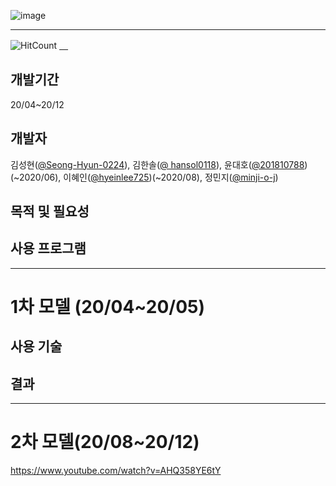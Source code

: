 ![image](https://user-images.githubusercontent.com/45448731/101200687-00c23580-36aa-11eb-9392-c89050214460.png)

---
![HitCount](http://hits.dwyl.com/minji-o-j/system-for-visually-impaired.svg)
[　](https://github.com/ML-DL-Study/system-for-visually-impaired/compare/master...minji-o-j:master)


## 개발기간
20/04~20/12 

## 개발자
김성현([@Seong-Hyun-0224](https://github.com/Seong-Hyun-0224)), 김한솔([@	hansol0118](https://github.com/hansol0118)), 윤대호([@201810788](https://github.com/201810788))(~2020/06), 이혜인([@hyeinlee725](https://github.com/hyeinlee725))(~2020/08), 정민지([@minji-o-j](https://github.com/minji-o-j))


## 목적 및 필요성

## 사용 프로그램

---
# 1차 모델 (20/04~20/05)

## 사용 기술

## 결과
---
# 2차 모델(20/08~20/12)
https://www.youtube.com/watch?v=AHQ358YE6tY
